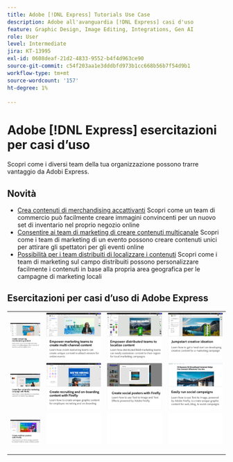 ```yaml
---
title: Adobe [!DNL Express] Tutorials Use Case
description: Adobe all'avanguardia [!DNL Express] casi d'uso
feature: Graphic Design, Image Editing, Integrations, Gen AI
role: User
level: Intermediate
jira: KT-13995
exl-id: 0608deaf-21d2-4833-9552-b4f4d963ce90
source-git-commit: c54f203aa1e3dddbfd973b1cc668b56b7f54d9b1
workflow-type: tm+mt
source-wordcount: '157'
ht-degree: 1%

---
```


# Adobe [!DNL Express] esercitazioni per casi d’uso

Scopri come i diversi team della tua organizzazione possono trarre vantaggio da Adobi Express.

## Novità

* [Crea contenuti di merchandising accattivanti](compelling-merchandise.md)
Scopri come un team di commercio può facilmente creare immagini convincenti per un nuovo set di inventario nel proprio negozio online
* [Consentire ai team di marketing di creare contenuti multicanale](multi-channel-marketing-content.md)
Scopri come i team di marketing di un evento possono creare contenuti unici per attirare gli spettatori per gli eventi online
* [Possibilità per i team distribuiti di localizzare i contenuti](localized-marketing-content.md)
Scopri come i team di marketing sul campo distribuiti possono personalizzare facilmente i contenuti in base alla propria area geografica per le campagne di marketing locali

## Esercitazioni per casi d’uso di Adobe Express

<table style="table-layout:fixed">
<tr>
   <td>
      <a href="compelling-merchandise.md">
         <img alt="Crea contenuti di merchandising accattivanti" src="assets/merchandise.png" />
      </a>
  <td>
      <a href="multi-channel-marketing-content.md">
         <img alt="Consentire ai team di marketing di creare contenuti multicanale" src="assets/multi-channel.png" />
      </a>
  <td>
      <a href="localized-marketing-content.md">
         <img alt="Possibilità per i team distribuiti di localizzare i contenuti" src="assets/marketing-regional-content.png" />
      </a>
  </td>
  <td>
      <a href="jumpstart-ideation.md">
         <img alt="Iniziare un&apos;idea creativa" src="assets/marketing-ideation.png" />
      </a>
   </td>
</tr>
<tr>
   <td>
      <a href="create-local-marketing.md">
         <img alt="Creazione di contenuti volantini per una campagna di marketing con Firefly" src="assets/local-marketing.png" />
      </a>
   </td>
   <td>
      <a href="create-on-boarding.md">
         <img alt="Creazione di contenuti di selezione e inserimento con Firefly" src="assets/on-boarding.png" />
      </a>
   </td>
   <td>
      <a href="create-social-posters.md">
         <img alt="Crea poster social con Firefly" src="assets/social-firefly.png" />
      </a>
   </td>
   <td>
      <a href="create-blog-graphics.md">
         <img alt="Creazione di contenuto grafico per blog con Firefly" src="assets/blog-graphic.png" />
      </a>
   </td>
</tr>
<tr>
      <td>
      <a href="create-webinar-poster.md">
         <img alt="Crea poster del webinar con Firefly" src="assets/webinar-poster.png" />
      </a>
   </td>
<td>
      <img alt="Spaziatore" src="../assets/Whitespacer.png" />
      <div>
      <br>
   </td>
   <td>
      <img alt="Spaziatore" src="../assets/Whitespacer.png" />
      <div>
      <br>
   </td>
   <td>
      <img alt="Spaziatore" src="../assets/Whitespacer.png" />
      <div>
      <br>
   </td>
</tr>
</table>
